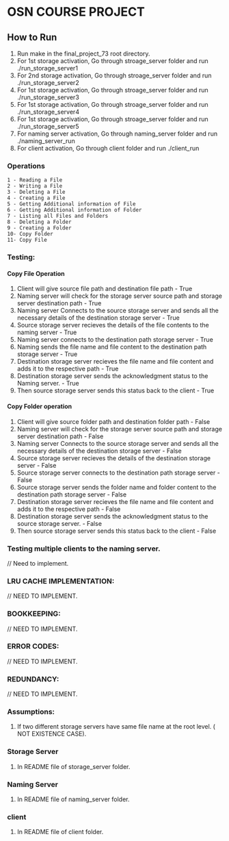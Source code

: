 # OSN COURSE PROJECT 


## How to Run 
1. Run make in the final_project_73 root directory.
2. For 1st storage activation, Go through stroage_server folder and run ./run_storage_server1
3. For 2nd storage activation, Go through stroage_server folder and run ./run_storage_server2
4. For 1st storage activation, Go through stroage_server folder and run ./run_storage_server3
5. For 1st storage activation, Go through stroage_server folder and run ./run_storage_server4
6. For 1st storage activation, Go through stroage_server folder and run ./run_storage_server5
7. For naming server activation, Go through naming_server folder and run ./naming_server_run 
8. For client activation, Go through client folder and run ./client_run 

### Operations 

```
1 - Reading a File
2 - Writing a File
3 - Deleting a File
4 - Creating a File
5 - Getting Additional information of File 
6 - Getting Additional information of Folder
7 - Listing all Files and Folders
8 - Deleting a Folder
9 - Creating a Folder
10- Copy Folder
11- Copy File
``` 

### Testing: 
#### Copy File Operation
1. Client will give source file path and destination file path - True
2. Naming server will check for the storage server source path and storage server destination path - True
3. Naming server Connects to the source storage server and sends all the necessary details of the destination storage server - True
4. Source storage server recieves the details of the file contents to the naming server - True
5. Naming server connects to the destination path storage server - True
6. Naming sends the file name and file content to the destination path storage server - True
7. Destination storage server recieves the file name and file content and adds it to the respective path - True 
8. Destination storage server sends the acknowledgment status to the Naming server. - True 
9. Then source storage server sends this status back to the client - True

#### Copy Folder operation 
1. Client will give source folder path and destination folder path - False
2. Naming server will check for the storage server source path and storage server destination path - False
3. Naming server Connects to the source storage server and sends all the necessary details of the destination storage server - False 
4. Source storage server recieves the details of the destination storage server - False 
5. Source storage server connects to the destination path storage server - False
6. Source storage server sends the folder name and folder content to the destination path storage server - False 
7. Destination storage server recieves the file name and file content and adds it to the respective path - False 
8. Destination storage server sends the acknowledgment status to the source storage server. - False 
9. Then source storage server sends this status back to the client - False

### Testing multiple clients to the naming server. 
// Need to implement. 

 ### LRU CACHE IMPLEMENTATION: 
// NEED TO IMPLEMENT. 

### BOOKKEEPING: 
// NEED TO IMPLEMENT. 

### ERROR CODES: 
// NEED TO IMPLEMENT. 

### REDUNDANCY: 
// NEED TO IMPLEMENT. 

### Assumptions: 
1. If two different storage servers have same file name at the root level. ( NOT EXISTENCE CASE). 


### Storage Server
1. In README file of storage_server folder. 

### Naming Server 
1. In README file of naming_server folder. 

### client 
1. In README file of client folder.

